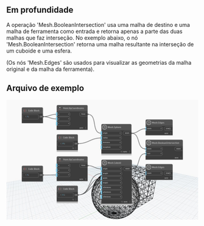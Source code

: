 ## Em profundidade
A operação 'Mesh.BooleanIntersection' usa uma malha de destino e uma malha de ferramenta como entrada e retorna apenas a parte das duas malhas que faz interseção. No exemplo abaixo, o nó 'Mesh.BooleanIntersection' retorna uma malha resultante na interseção de um cuboide e uma esfera.

(Os nós 'Mesh.Edges' são usados para visualizar as geometrias da malha original e da malha da ferramenta).

## Arquivo de exemplo

![Example](./Autodesk.DesignScript.Geometry.Mesh.BooleanIntersection_img.jpg)
